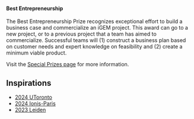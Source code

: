 #### Best Entrepreneurship

The Best Entrepreneurship Prize recognizes exceptional effort to build a
business case and commercialize an iGEM project. This award can go to a new
project, or to a previous project that a team has aimed to commercialize.
Successful teams will (1) construct a business plan based on customer needs and
expert knowledge on feasibility and (2) create a minimum viable product.

Visit
the [Special Prizes page](https://competition.igem.org/judging/special-prizes) for
more information.

## Inspirations

- [2024 UToronto](https://2024.igem.wiki/utoronto/entrepreneurship)
- [2024 Ionis-Paris](https://2024.igem.wiki/ionis-paris/entrepreneurship)
- [2023 Leiden](https://2023.igem.wiki/leiden/entrepreneurship)
